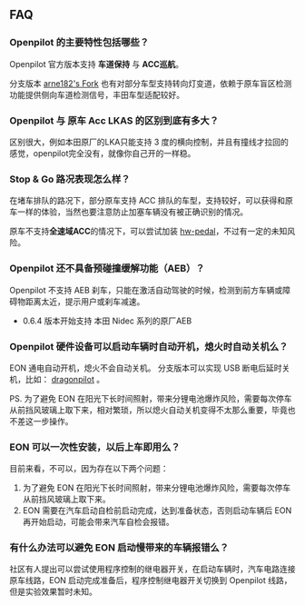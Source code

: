 ## FAQ

### Openpilot 的主要特性包括哪些？

Openpilot 官方版本支持 **车道保持** 与 **ACC巡航**。

分支版本 [arne182's Fork](https://github.com/arne182/openpilot) 也有对部分车型支持转向灯变道，依赖于原车盲区检测功能提供侧向车道检测信号，丰田车型适配较好。



### Openpilot 与 原车 Acc LKAS 的区别到底有多大？

区别很大，例如本田原厂的LKA只能支持 3 度的横向控制，并且有撞线才拉回的感觉，openpilot完全没有，就像你自己开的一样稳。



### Stop & Go 路况表现怎么样？

在堵车排队的路况下，部分原车支持 ACC 排队的车型，支持较好，可以获得和原车一样的体验，当然也要注意防止加塞车辆没有被正确识别的情况。

原车不支持**全速域ACC**的情况下，可以尝试加装 [hw-pedal](https://github.com/commaai/neo/tree/master/pedal)，不过有一定的未知风险。



### Openpilot 还不具备预碰撞缓解功能（AEB）？

Openpilot 不支持 AEB 刹车，只能在激活自动驾驶的时候，检测到前方车辆或障碍物距离太近，提示用户或刹车减速。

* 0.6.4 版本开始支持 本田 Nidec 系列的原厂AEB

### Openpilot 硬件设备可以启动车辆时自动开机，熄火时自动关机么？

EON 通电自动开机，熄火不会自动关机。
分支版本可以实现 USB 断电后延时关机，比如： [dragonpilot](https://github.com/dragonpilot-community/dragonpilot) 。

PS. 为了避免 EON 在阳光下长时间照射，带来分锂电池爆炸风险，需要每次停车从前挡风玻璃上取下来，相对繁琐，所以熄火自动关机变得不太那么重要，毕竟也不差这一步操作。


### EON 可以一次性安装，以后上车即用么？

目前来看，不可以，因为存在以下两个问题：

1. 为了避免 EON 在阳光下长时间照射，带来分锂电池爆炸风险，需要每次停车从前挡风玻璃上取下来。
2. EON 需要在汽车启动自检前启动完成，达到准备状态，否则启动车辆后 EON 再开始启动，可能会带来汽车自检会报错。

### 有什么办法可以避免 EON 启动慢带来的车辆报错么？

社区有人提出可以尝试使用程序控制的继电器开关，在启动车辆时，汽车电路连接原车线路，EON 启动完成准备后，程序控制继电器开关切换到 Openpilot 线路，但是实验效果暂时未知。


